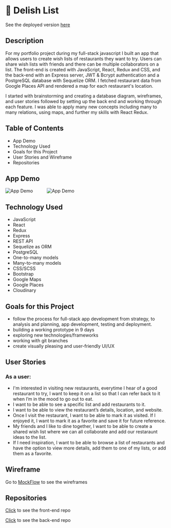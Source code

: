 # 🍔 Delish List

See the deployed version [here](https://delish-list.netlify.app/)

## Description

For my portfolio project during my full-stack javascript I built an app that allows users to create wish lists of restaurants they want to try. Users can share wish lists with friends and there can be multiple collaborators on a list. The front-end is created with JavaScript, React, Redux and CSS, and the back-end with an Express server, JWT & Bcrypt authentication and a PostgreSQL database with Sequelize ORM. I fetched restaurant data from Google Places API and rendered a map for each restaurant's location.

I started with brainstorming and creating a database diagram, wireframes, and user stories followed by setting up the back end and working through each feature. I was able to apply many new concepts including many to many relations, using maps, and further my skills with React Redux.

## Table of Contents

- App Demo
- Technology Used
- Goals for this Project
- User Stories and Wireframe
- Repositories

## App Demo
![App Demo](https://media3.giphy.com/media/ZEQzsuc6KvJhUbMGTX/giphy.gif?cid=790b76119e39f44a53649adf9ea83a749a80617caf70354e&rid=giphy.gif&ct=g/giphy.gif)
&nbsp; &nbsp; &nbsp; &nbsp; &nbsp;
![App Demo](https://media2.giphy.com/media/3F2CcAUm3ZbcavupZo/giphy.gif?cid=790b7611bba0f4a9a6ee0a46973adbc49089764960168bbb&rid=giphy.gif&ct=g/giphy.gif)

## Technology Used

- JavaScript
- React
- Redux
- Express
- REST API
- Sequelize as ORM
- PostgreSQL
- One-to-many models
- Many-to-many models
- CSS/SCSS
- Bootstrap
- Google Maps
- Google Places
- Cloudinary

## Goals for this Project

- follow the process for full-stack app development from strategy, to analysis and planning, app development, testing and deployment.
- building a working prototype in 9 days
- exploring new technologies/frameworks
- working with git branches
- create visually pleasing and user-friendly UI/UX

## User Stories

### As a user:

- I'm interested in visiting new restaurants, everytime I hear of a good restaurant to try, I want to keep it on a list so that I can refer back to it when I’m in the mood to go out to eat.
- I want to be able to see a specific list and add restaurants to it.
- I want to be able to view the restaurant’s details, location, and website.
- Once I visit the restaurant, I want to be able to mark it as visited. If I enjoyed it, I want to mark it as a favorite and save it for future reference.
- My friends and I like to dine together, I want to be able to create a shared wish list where we can all collaborate and add our restaraunt ideas to the list.
- If I need inspiration, I want to be able to browse a list of restaurants and have the option to view more details, add them to one of my lists, or add them as a favorite.

## Wireframe

Go to [MockFlow](https://wireframepro.mockflow.com/mobile/view/delishlist) to see the wireframes

## Repositories

[Click](https://github.com/leahcarlin/delishlist-frontend) to see the front-end repo

[Click](https://github.com/leahcarlin/delishlist-backend) to see the back-end repo
